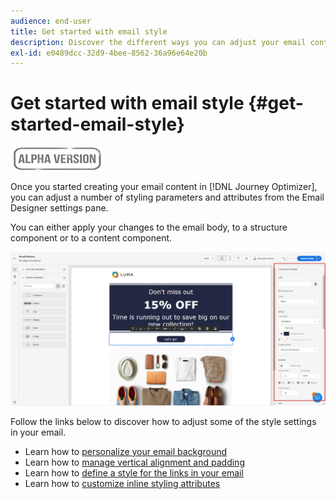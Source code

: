 ```yaml
---
audience: end-user
title: Get started with email style
description: Discover the different ways you can adjust your email content style
exl-id: e0489dcc-32d9-4bee-8562-36a96e64e20b
---
```

# Get started with email style {#get-started-email-style}

![](../assets/do-not-localize/badge.png)

Once you started creating your email content in [!DNL Journey Optimizer], you can adjust a number of styling parameters and attributes from the Email Designer settings pane.

You can either apply your changes to the email body, to a structure component or to a content component.

![](assets/email_designer_content_components_settings.png)

Follow the links below to discover how to adjust some of the style settings in your email.

* Learn how to [personalize your email background](backgrounds.md)
* Learn how to [manage vertical alignment and padding](alignment-and-padding.md)
* Learn how to [define a style for the links in your email](styling-links.md)
* Learn how to [customize inline styling attributes](inline-styling.md)
